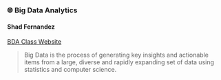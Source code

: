 ### :globe_with_meridians: Big Data Analytics 

#### Shad Fernandez

[BDA Class Website](https://map.sdsu.edu/bigdata/)

> Big Data is the process of generating key insights and actionable items from a large, diverse and rapidly expanding set of data using statistics and computer science.

